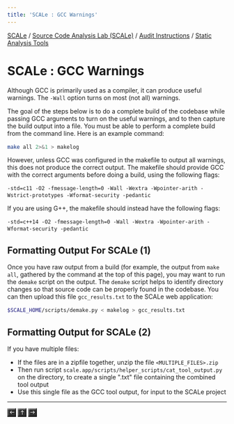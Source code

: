 ```yaml
---
title: 'SCALe : GCC Warnings'
---
```

 [SCALe](index.md) / [Source Code Analysis Lab (SCALe)](Welcome.md) / [Audit Instructions](Audit-Instructions.md) / [Static Analysis Tools](Static-Analysis-Tools.md)
<!-- <legal> -->
<!-- SCALe version r.6.5.5.1.A -->
<!--  -->
<!-- Copyright 2021 Carnegie Mellon University. -->
<!--  -->
<!-- NO WARRANTY. THIS CARNEGIE MELLON UNIVERSITY AND SOFTWARE ENGINEERING -->
<!-- INSTITUTE MATERIAL IS FURNISHED ON AN "AS-IS" BASIS. CARNEGIE MELLON -->
<!-- UNIVERSITY MAKES NO WARRANTIES OF ANY KIND, EITHER EXPRESSED OR -->
<!-- IMPLIED, AS TO ANY MATTER INCLUDING, BUT NOT LIMITED TO, WARRANTY OF -->
<!-- FITNESS FOR PURPOSE OR MERCHANTABILITY, EXCLUSIVITY, OR RESULTS -->
<!-- OBTAINED FROM USE OF THE MATERIAL. CARNEGIE MELLON UNIVERSITY DOES NOT -->
<!-- MAKE ANY WARRANTY OF ANY KIND WITH RESPECT TO FREEDOM FROM PATENT, -->
<!-- TRADEMARK, OR COPYRIGHT INFRINGEMENT. -->
<!--  -->
<!-- Released under a MIT (SEI)-style license, please see COPYRIGHT file or -->
<!-- contact permission@sei.cmu.edu for full terms. -->
<!--  -->
<!-- [DISTRIBUTION STATEMENT A] This material has been approved for public -->
<!-- release and unlimited distribution.  Please see Copyright notice for -->
<!-- non-US Government use and distribution. -->
<!--  -->
<!-- DM19-1274 -->
<!-- </legal> -->

SCALe : GCC Warnings
=====================

Although GCC is primarily used as a compiler, it can produce useful
warnings. The `-Wall` option turns on most (not all) warnings.

The goal of the steps below is to do a complete build of the codebase
while passing GCC arguments to turn on the useful warnings, and to then
capture the build output into a file. You must be able to perform a
complete build from the command line. Here is an example command:

```sh
make all 2>&1 > makelog
```

However, unless GCC was configured in the makefile to output all
warnings, this does not produce the correct output. The makefile should
provide GCC with the correct arguments before doing a build, using the
following flags:

```
-std=c11 -O2 -fmessage-length=0 -Wall -Wextra -Wpointer-arith -Wstrict-prototypes -Wformat-security -pedantic
```

If you are using G++, the makefile should instead have the
following flags:

```
-std=c++14 -O2 -fmessage-length=0 -Wall -Wextra -Wpointer-arith -Wformat-security -pedantic
```

Formatting Output For SCALe (1)
---------------------------

Once you have raw output from a build (for example, the output from
`make all`, gathered by the command at the top of this page), you
may want to run the `demake` script on the output. The `demake` script
helps to identify directory changes so that source code can be properly
found in the codebase.  You can then upload this file
`gcc_results.txt` to the SCALe web application:

```sh
$SCALE_HOME/scripts/demake.py < makelog > gcc_results.txt
```

Formatting Output for SCALe (2)
---------------------------

If you have multiple files:

* If the files are in a zipfile together, unzip the file `<MULTIPLE_FILES>.zip`
* Then run script `scale.app/scripts/helper_scripts/cat_tool_output.py` on the directory, to create a single ".txt" file containing the combined tool output
* Use this single file as the GCC tool output, for input to the SCALe project


------------------------------------------------------------------------

[![](attachments/arrow_left.png)](Static-Analysis-Tools.md)
[![](attachments/arrow_up.png)](Static-Analysis-Tools.md)
[![](attachments/arrow_right.png)](CERT-Rosecheckers.md)
